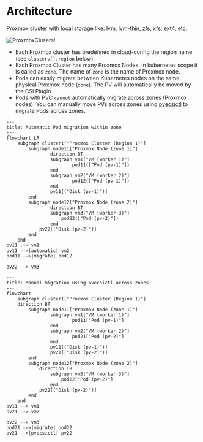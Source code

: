 # Architecture

Proxmox cluster with local storage like: lvm, lvm-thin, zfs, xfs, ext4, etc.

![ProxmoxClusers!](/docs/proxmox-regions.jpeg)

- Each Proxmox cluster has predefined in cloud-config the region name (see `clusters[].region` below).
- Each Proxmox Cluster has many Proxmox Nodes. In kubernetes scope it is called as `zone`. The name of `zone` is the name of Proxmox node.
- Pods can easily migrate between Kubernetes nodes on the same physical Proxmox node (`zone`).
  The PV will automatically be moved by the CSI Plugin.
- Pods with PVC `cannot` automatically migrate across zones (Proxmox nodes).
  You can manually move PVs across zones using [pvecsictl](docs/pvecsictl.md) to migrate Pods across zones.


```mermaid
---
title: Automatic Pod migration within zone
---
flowchart LR
    subgraph cluster1["Proxmox Cluster (Region 1)"]
        subgraph node11["Proxmox Node (zone 1)"]
                direction BT
                subgraph vm1["VM (worker 1)"]
                        pod11(["Pod (pv-1)"])
                end
                subgraph vm2["VM (worker 2)"]
                        pod12(["Pod (pv-1)"])
                end
                pv11[("Disk (pv-1)")]
        end
        subgraph node12["Proxmox Node (zone 2)"]
                direction BT
                subgraph vm3["VM (worker 3)"]
                    pod22(["Pod (pv-2)"])
                end
            pv22[("Disk (pv-2)")]
        end
    end
pv11 .-> vm1
pv11 -->|automatic| vm2
pod11 -->|migrate| pod12

pv22 --> vm3
```
```mermaid
---
title: Manual migration using pvecsictl across zones
---
flowchart
    subgraph cluster1["Proxmox Cluster (Region 1)"]
    direction BT
        subgraph node11["Proxmox Node (zone 1)"]
                subgraph vm1["VM (worker 1)"]
                        pod11["Pod (pv-1)"]
                end
                subgraph vm2["VM (worker 2)"]
                        pod21["Pod (pv-2)"]
                end
                pv11[("Disk (pv-1)")]
                pv21[("Disk (pv-2)")]
        end
        subgraph node12["Proxmox Node (zone 2)"]
            direction TB
                subgraph vm3["VM (worker 3)"]
                    pod22["Pod (pv-2)"]
                end
            pv22[("Disk (pv-2)")]
        end
    end
pv11 --> vm1
pv21 .-> vm2

pv22 --> vm3
pod21 -->|migrate| pod22
pv21 -->|pvecsictl| pv22
```
